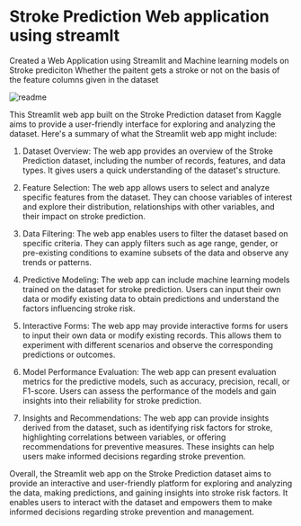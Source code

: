 # Stroke Prediction Web application using streamlt
Created a Web Application using Streamlit and Machine learning models on Stroke prediciton
Whether the paitent gets a stroke or not on the basis of the feature columns given in the dataset 


![readme](https://github.com/muhammadrizwan11/stroke_prediction_applications/assets/119028651/c453a8d1-a8fe-4b62-bede-52babcdfad7c)


This Streamlit web app built on the Stroke Prediction dataset from Kaggle aims to provide a user-friendly interface for exploring and analyzing the dataset. Here's a summary of what the Streamlit web app might include:

1. Dataset Overview: The web app provides an overview of the Stroke Prediction dataset, including the number of records, features, and data types. It gives users a quick understanding of the dataset's structure.

2. Feature Selection: The web app allows users to select and analyze specific features from the dataset. They can choose variables of interest and explore their distribution, relationships with other variables, and their impact on stroke prediction.

3. Data Filtering: The web app enables users to filter the dataset based on specific criteria. They can apply filters such as age range, gender, or pre-existing conditions to examine subsets of the data and observe any trends or patterns.

4. Predictive Modeling: The web app can include machine learning models trained on the dataset for stroke prediction. Users can input their own data or modify existing data to obtain predictions and understand the factors influencing stroke risk.

5. Interactive Forms: The web app may provide interactive forms for users to input their own data or modify existing records. This allows them to experiment with different scenarios and observe the corresponding predictions or outcomes.

6. Model Performance Evaluation: The web app can present evaluation metrics for the predictive models, such as accuracy, precision, recall, or F1-score. Users can assess the performance of the models and gain insights into their reliability for stroke prediction.

7. Insights and Recommendations: The web app can provide insights derived from the dataset, such as identifying risk factors for stroke, highlighting correlations between variables, or offering recommendations for preventive measures. These insights can help users make informed decisions regarding stroke prevention.

Overall, the Streamlit web app on the Stroke Prediction dataset aims to provide an interactive and user-friendly platform for exploring and analyzing the data, making predictions, and gaining insights into stroke risk factors. It enables users to interact with the dataset and empowers them to make informed decisions regarding stroke prevention and management.
